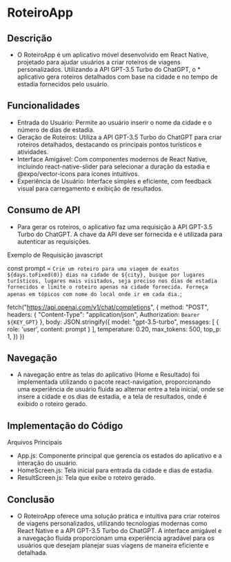 # RoteiroApp
## Descrição
* O RoteiroApp é um aplicativo móvel desenvolvido em React Native, projetado para ajudar usuários a criar roteiros de viagens personalizados. Utilizando a API GPT-3.5 Turbo do ChatGPT, o * aplicativo gera roteiros detalhados com base na cidade e no tempo de estadia fornecidos pelo usuário.

## Funcionalidades
* Entrada do Usuário: Permite ao usuário inserir o nome da cidade e o número de dias de estadia.
* Geração de Roteiros: Utiliza a API GPT-3.5 Turbo do ChatGPT para criar roteiros detalhados, destacando os principais pontos turísticos e atividades.
* Interface Amigável: Com componentes modernos de React Native, incluindo react-native-slider para selecionar a duração da estadia e @expo/vector-icons para ícones intuitivos.
* Experiência de Usuário: Interface simples e eficiente, com feedback visual para carregamento e exibição de resultados.
## Consumo de API
* Para gerar os roteiros, o aplicativo faz uma requisição à API GPT-3.5 Turbo do ChatGPT. A chave da API deve ser fornecida e é utilizada para autenticar as requisições.

Exemplo de Requisição javascript

const prompt = `Crie um roteiro para uma viagem de exatos ${days.toFixed(0)} dias na cidade de ${city}, busque por lugares turísticos, lugares mais visitados, seja preciso nos dias de estadia fornecidos e limite o roteiro apenas na cidade fornecida. Forneça apenas em tópicos com nome do local onde ir em cada dia.`;

fetch("https://api.openai.com/v1/chat/completions", 
{
  method: "POST",
  headers: {
  "Content-Type": "application/json",
  Authorization: `Bearer ${KEY_GPT}`
  },
  body: JSON.stringify({
  model: "gpt-3.5-turbo",
  messages: [
  {
  role: 'user',
  content: prompt
  }
  ],
  temperature: 0.20,
  max_tokens: 500,
  top_p: 1,
  })
  })
  
## Navegação
* A navegação entre as telas do aplicativo (Home e Resultado) foi implementada utilizando o pacote react-navigation, proporcionando uma experiência de usuário fluida ao alternar entre a tela inicial, onde se insere a cidade e os dias de estadia, e a tela de resultados, onde é exibido o roteiro gerado.

## Implementação do Código
Arquivos Principais
* App.js: Componente principal que gerencia os estados do aplicativo e a interação do usuário.
* HomeScreen.js: Tela inicial para entrada da cidade e dias de estadia.
* ResultScreen.js: Tela que exibe o roteiro gerado.

## Conclusão
* O RoteiroApp oferece uma solução prática e intuitiva para criar roteiros de viagens personalizados, utilizando tecnologias modernas como React Native e a API GPT-3.5 Turbo do ChatGPT. A interface amigável e a navegação fluida proporcionam uma experiência agradável para os usuários que desejam planejar suas viagens de maneira eficiente e detalhada.
